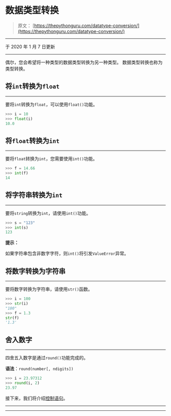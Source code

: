 # 数据类型转换

> 原文： [https://thepythonguru.com/datatype-conversion/](https://thepythonguru.com/datatype-conversion/)

* * *

于 2020 年 1 月 7 日更新

* * *

偶尔，您会希望将一种类型的数据类型转换为另一种类型。 数据类型转换也称为类型转换。

## 将`int`转换为`float`

* * *

要将`int`转换为`float`，可以使用`float()`功能。

```py
>>> i = 10
>>> float(i)
10.0

```

## 将`float`转换为`int`

* * *

要将`float`转换为`int`，您需要使用`int()`功能。

```py
>>> f = 14.66
>>> int(f)
14

```

## 将字符串转换为`int`

* * *

要将`string`转换为`int`，请使用`int()`功能。

```py
>>> s = "123"
>>> int(s)
123

```

**提示：**

如果字符串包含非数字字符，则`int()`将引发`ValueError`异常。

## 将数字转换为字符串

* * *

要将数字转换为字符串，请使用`str()`函数。

```py
>>> i = 100
>>> str(i)
"100"
>>> f = 1.3
str(f)
'1.3'

```

## 舍入数字

* * *

四舍五入数字是通过`round()`功能完成的。

**语法**：`round(number[, ndigits])`

```py
>>> i = 23.97312
>>> round(i, 2)
23.97

```

接下来，我们将介绍[控制语句](/python-control-statements/)。

* * *

* * *